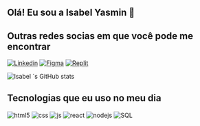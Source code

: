 ## Olá! Eu sou a Isabel Yasmin  💜


## Outras redes socias em que você pode me encontrar 

[![Linkedin](https://img.shields.io/badge/LinkedIn-0077B5?style=for-the-badge&logo=linkedin&logoColor=white)](https://www.linkedin.com/in/isabel-yasmin-silva/)
[![Figma](https://img.shields.io/badge/Figma-F24E1E?style=for-the-badge&logo=figma&logoColor=white)](https://youtube.com/c/sujeitoprogramador)
[![Replit](https://img.shields.io/badge/replit-667881?style=for-the-badge&logo=replit&logoColor=white)](https://youtube.com/c/sujeitoprogramador)


![Isabel ´s GitHub stats](https://github-readme-stats.vercel.app/api?username=isabelyasmin5&show_icons=true&theme=dracula&count_private=true)

## Tecnologias que eu uso no meu dia

<div style="display: inline_block">
  <img align="center" alt="html5" src="https://img.shields.io/badge/HTML5-E34F26?style=for-the-badge&logo=html5&logoColor=white" />
  <img align="center" alt="css" src="https://img.shields.io/badge/CSS3-1572B6?style=for-the-badge&logo=css3&logoColor=white" />
  <img align="center" alt="js" src="https://img.shields.io/badge/JavaScript-F7DF1E?style=for-the-badge&logo=javascript&logoColor=black" />
 
  <img align="center" alt="react" src="https://img.shields.io/badge/React-20232A?style=for-the-badge&logo=react&logoColor=61DAFB" />
  <img align="center" alt="nodejs" src="https://img.shields.io/badge/Node.js-43853D?style=for-the-badge&logo=node.js&logoColor=white" />
  <img align="center" alt="SQL" src="https://img.shields.io/badge/SQLite-07405E?style=for-the-badge&logo=sqlite&logoColor=white"/>
</div><br/>
